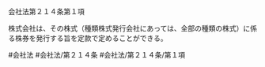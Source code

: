 会社法第２１４条第１項

株式会社は、その株式（種類株式発行会社にあっては、全部の種類の株式）に係る株券を発行する旨を定款で定めることができる。

#会社法
#会社法/第２１４条
#会社法/第２１４条/第１項
